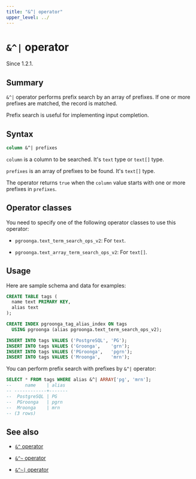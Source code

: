 ```yaml
---
title: "&^| operator"
upper_level: ../
---
```


# `&^|` operator

Since 1.2.1.

## Summary

`&^|` operator performs prefix search by an array of prefixes. If one or more prefixes are matched, the record is matched.

Prefix search is useful for implementing input completion.

## Syntax

```sql
column &^| prefixes
```

`column` is a column to be searched. It's `text` type or `text[]` type.

`prefixes` is an array of prefixes to be found. It's `text[]` type.

The operator returns `true` when the `column` value starts with one or more prefixes in `prefixes`.

## Operator classes

You need to specify one of the following operator classes to use this operator:

  * `pgroonga.text_term_search_ops_v2`: For `text`.

  * `pgroonga.text_array_term_search_ops_v2`: For `text[]`.

## Usage

Here are sample schema and data for examples:

```sql
CREATE TABLE tags (
  name text PRIMARY KEY,
  alias text
);

CREATE INDEX pgroonga_tag_alias_index ON tags
  USING pgroonga (alias pgroonga.text_term_search_ops_v2);
```

```sql
INSERT INTO tags VALUES ('PostgreSQL', 'PG');
INSERT INTO tags VALUES ('Groonga',    'grn');
INSERT INTO tags VALUES ('PGroonga',   'pgrn');
INSERT INTO tags VALUES ('Mroonga',    'mrn');
```

You can perform prefix search with prefixes by `&^|` operator:

```sql
SELECT * FROM tags WHERE alias &^| ARRAY['pg', 'mrn'];
--     name    | alias 
-- ------------+-------
--  PostgreSQL | PG
--  PGroonga   | pgrn
--  Mroonga    | mrn
-- (3 rows)
```

## See also

  * [`&^` operator][prefix-search-v2]

  * [`&^~` operator][prefix-rk-search-v2]

  * [`&^~|` operator][prefix-rk-search-in-v2]

[prefix-search-v2]:prefix-search-v2.html

[prefix-rk-search-v2]:prefix-rk-search-v2.html

[prefix-rk-search-in-v2]:prefix-rk-search-in-v2.html

